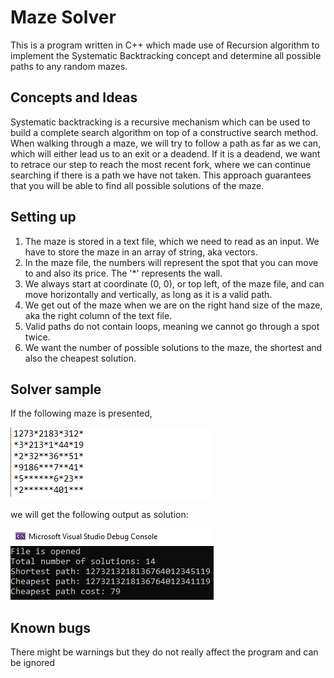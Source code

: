 # Maze Solver

This is a program written in C++ which made use of Recursion algorithm to implement the Systematic Backtracking concept and determine all possible paths to any random mazes. 

## Concepts and Ideas

Systematic backtracking is a recursive mechanism which can be used to build a complete search algorithm on top of a constructive search method. When walking through a maze, we will try to follow a path as far as we can, which will either lead us to an exit or a deadend. If it is a deadend, we want to retrace our step to reach the most recent fork, where we can continue searching if there is a path we have not taken. This approach guarantees that you will be able to find all possible solutions of the maze. 

## Setting up

1. The maze is stored in a text file, which we need to read as an input. We have to store the maze in an array of string, aka vectors. 
2. In the maze file, the numbers will represent the spot that you can move to and also its price. The '*' represents the wall.
3. We always start at coordinate (0, 0), or top left, of the maze file, and can move horizontally and vertically, as long as it is a valid path. 
4. We get out of the maze when we are on the right hand size of the maze, aka the right column of the text file. 
5. Valid paths do not contain loops, meaning we cannot go through a spot twice.
6. We want the number of possible solutions to the maze, the shortest and also the cheapest solution. 

## Solver sample

If the following maze is presented,

![](https://github.com/Anthon1e/Maze-Solver/blob/main/Sample1.png)

we will get the following output as solution:

![](https://github.com/Anthon1e/Maze-Solver/blob/main/Sample2.png)

## Known bugs

There might be warnings but they do not really affect the program and can be ignored